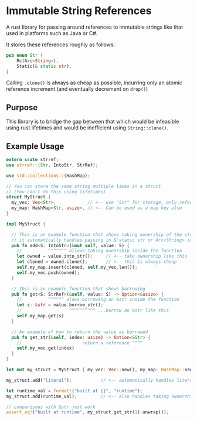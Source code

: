 # Immutable String References

A rust library for passing around references to immutable strings like that used in platforms such as Java or C#.

It stores these references roughly as follows:

```rust
pub enum Str {
    Rc(Arc<String>),
    Static(&'static str),
}
```

Calling ```.clone()``` is always as cheap as possible, incurring only an atomic reference increment (and eventually decrement on ```drop()```)

## Purpose

This library is to bridge the gap between that which would be infeasible using rust lifetimes and would be inefficient using ```String::clone()```.


## Example Usage

```rust
extern crate strref;
use strref::{Str, IntoStr, StrRef};

use std::collections::{HashMap};

// You can store the same string multiple times in a struct
// (You can't do this using lifetimes)
struct MyStruct {
  my_vec: Vec<Str>,            // <-- use "Str" for storage, only reference is stored
  my_map: HashMap<Str, usize>, // <-- Can be used as a map key also
}

impl MyStruct {

  // This is an example function that shows taking ownership of the string passed in
  // it automatically handles passing in &'static str or Arc<String> or another Str
  pub fn add<S: IntoStr>(&mut self, value: S) {
    //          ^^^^^^^ allows taking ownership inside the function
    let owned = value.into_str();     // <-- take ownership like this
    let cloned = owned.clone();       // <-- this is always cheap
    self.my_map.insert(cloned, self.my_vec.len());
    self.my_vec.push(owned);
  }

  // This is an example function that shows borrowing
  pub fn get<S: StrRef>(&self, value: S) -> Option<&usize> {
    //          ^^^^^^ alows borrowing an &str inside the function
    let s: &str = value.borrow_str();
    //                  ^^^^^^^^^^ ...borrow an &str like this
    self.my_map.get(s)
  }

  // An example of how to return the value as borrowed
  pub fn get_str(&self, index: usize) -> Option<&Str> {
    //                       return a reference ^^^^
    self.my_vec.get(index)
  }
}

let mut my_struct = MyStruct { my_vec: Vec::new(), my_map: HashMap::new() };

my_struct.add("literal");           // <-- automatically handles literals without duplication

let runtime_val = format!("built at {}", "runtime");
my_struct.add(runtime_val);         // <-- also handles taking ownership and wrapping with Rc

// comparisons with &str just work
assert_eq!("built at runtime", my_struct.get_str(1).unwrap());
```

